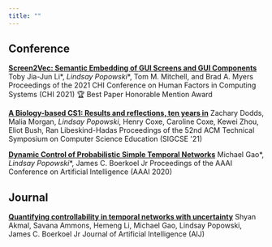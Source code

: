 ```yaml
---
title: ""
---
```


## Conference ##
[**Screen2Vec: Semantic Embedding of GUI Screens and GUI Components**](https://dl.acm.org/doi/10.1145/3411764.3445049)
Toby Jia-Jun Li\*, *Lindsay Popowski*\*, Tom M. Mitchell, and Brad A. Myers
Proceedings of the 2021 CHI Conference on Human Factors in Computing Systems (CHI 2021)
:trophy: Best Paper Honorable Mention Award

[**A Biology-based CS1: Results and reflections, ten years in**](https://dl.acm.org/doi/abs/10.1145/3408877.3432469)
Zachary Dodds, Malia Morgan, *Lindsay Popowski*, Henry Coxe, Caroline Coxe, Kewei Zhou, Eliot Bush, Ran Libeskind-Hadas
Proceedings of the 52nd ACM Technical Symposium on Computer Science Education (SIGCSE '21)

[**Dynamic Control of Probabilistic Simple Temporal Networks**](https://doi.org/10.1609/aaai.v34i06.6538)
Michael Gao\*, *Lindsay Popowski*\*, James C. Boerkoel Jr
Proceedings of the AAAI Conference on Artificial Intelligence (AAAI 2020)

## Journal ##
[**Quantifying controllability in temporal networks with uncertainty**](https://doi.org/10.1016/j.artint.2020.103384)
Shyan Akmal, Savana Ammons, Hemeng Li, Michael Gao, Lindsay Popowski, James C. Boerkoel Jr
Journal of Artificial Intelligence (AIJ)

